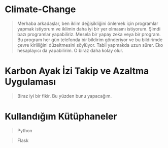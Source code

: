 # Climate-Change


> Merhaba arkadaşlar, ben iklim değişikliğini önlemek için programlar yapmak istiyorum ve iklimin daha iyi bir yer olmasını istiyorum. Şimdi bazı programlar yapabiliriz. Mesela bir yapay zeka veya bir program. Bu program her gün telefonda bir bildirim gönderiyor ve bu bildirimde çevre kirliliğini düzeltmesini söylüyor. Tabii yapmakda uzun sürer. Eko hesaplayıcı da yapabilirim. O biraz daha kolay olur. 


# Karbon Ayak İzi Takip ve Azaltma Uygulaması 

> Biraz iyi bir fikir. Bu yüzden bunu yapacağım.


# Kullandığım Kütüphaneler

> Python
 
> Flask
